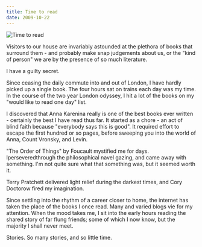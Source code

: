 ```yaml
---
title: Time to read
date: 2009-10-22
---
```


![Time to read](https://source.unsplash.com/ZYYS1kapOm8/1600x900)

Visitors to our house are invariably astounded at the plethora of books that surround them - and probably make snap judgements about us, or the "kind of person" we are by the presence of so much literature.

I have a guilty secret.

Since ceasing the daily commute into and out of London, I have hardly picked up a single book. The four hours sat on trains each day was my time. In the course of the two year London odyssey, I hit a lot of the books on my "would like to read one day" list.

I discovered that Anna Karenina really is one of the best books ever written - certainly the best I have read thus far. It started as a chore - an act of blind faith because "everybody says this is good". It required effort to escape the first hundred or so pages, before sweeping you into the world of Anna, Count Vronsky, and Levin.

"The Order of Things" by Foucault mystified me for days. Iperseveredthrough the philosophical navel gazing, and came away with something. I'm not quite sure what that something was, but it seemed worth it.

Terry Pratchett delivered light relief during the darkest times, and Cory Doctorow fired my imagination.

Since settling into the rhythm of a career closer to home, the internet has taken the place of the books I once read. Many and varied blogs vie for my attention. When the mood takes me, I sit into the early hours reading the shared story of far flung friends; some of which I now know, but the majority I shall never meet.

Stories. So many stories, and so little time.